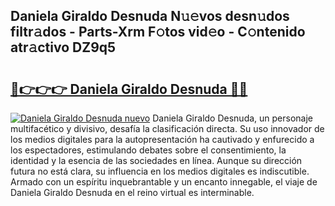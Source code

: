 ## Daniela Giraldo Desnuda N𝚞𝚎vos desn𝚞dos filtr𝚊dos - Parts-Xrm F𝚘tos vid𝚎o - C𝚘ntenido atr𝚊ctivo DZ9q5

# <h2><a href="http://mb980ok.tromn.icu/?c=Daniela+Giraldo+Desnuda">🔗👉👉👉 Daniela Giraldo Desnuda 🔗🔗</a></h2>

[![Daniela Giraldo Desnuda nuevo](https://i.imgur.com/pEAQMta.gif)](http://mb980ok.tromn.icu/?c=Daniela+Giraldo+Desnuda)
Daniela Giraldo Desnuda, un personaje multifacético y divisivo, desafía la clasificación directa. Su uso innovador de los medios digitales para la autopresentación ha cautivado y enfurecido a los espectadores, estimulando debates sobre el consentimiento, la identidad y la esencia de las sociedades en línea. Aunque su dirección futura no está clara, su influencia en los medios digitales es indiscutible. Armado con un espíritu inquebrantable y un encanto innegable, el viaje de Daniela Giraldo Desnuda en el reino virtual es interminable.
